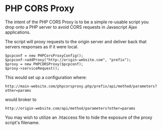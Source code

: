 PHP CORS Proxy
==============

The intent of the PHP CORS Proxy is to be a simple re-usable script you
drop onto a PHP server to avoid CORS requests in Javascript Ajax
applications.

The script will proxy requests to the origin server and deliver back
that servers responses as if it were local.

    $pcpconf = new PHPCorsProxyConfig();
    $pcpconf->addProxy("http://origin-website.com", "prefix");
    $proxy = new PHPCORSProxy($pcpconf);
    $proxy->serviceRequest();

This would set up a configuration where:

    http://main-website.com/phpcorsproxy.php/prefix/api/method/parameters?other=params

would broker to

    http://origin-website.com/api/method/parameters?other=params

You may wish to utilize an .htaccess file to hide the exposure of the
proxy script's filename.

